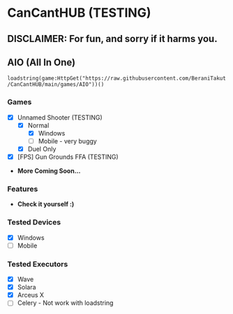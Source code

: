 # CanCantHUB (TESTING)
## DISCLAIMER: For fun, and sorry if it harms you.

## AIO (All In One)
`loadstring(game:HttpGet("https://raw.githubusercontent.com/BeraniTakut/CanCantHUB/main/games/AIO"))()`

### Games
- [x] Unnamed Shooter (TESTING)
  - [x] Normal
    - [x] Windows
    - [ ] Mobile - very buggy
  - [x] Duel Only
- [x] [FPS] Gun Grounds FFA (TESTING)
- **More Coming Soon...**

### Features
- **Check it yourself :)**

### Tested Devices
- [x] Windows
- [ ] Mobile

### Tested Executors
- [x] Wave
- [x] Solara
- [x] Arceus X 
- [ ] Celery - Not work with loadstring 
